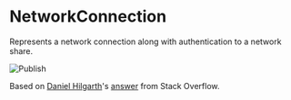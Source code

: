 # NetworkConnection

Represents a network connection along with authentication to a network share.

![Publish](https://github.com/baruchiro/NetworkConnection/workflows/Publish/badge.svg?branch=master&event=push)

Based on [Daniel Hilgarth](https://stackoverflow.com/users/572644/daniel-hilgarth)'s [answer](https://stackoverflow.com/a/5433640/839513) from Stack Overflow.
